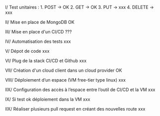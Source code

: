 I/ Test unitaires :
    1. POST -> OK
    2. GET -> OK
    3. PUT -> xxx
    4. DELETE -> xxx

II/ Mise en place de MongoDB
    OK

III/ Mise en place d'un CI/CD
    ???

IV/ Automatisation des tests
    xxx

V/ Dépot de code
    xxx

VI/ Plug de la stack CI/CD et Github
    xxx

VII/ Création d'un cloud client dans un cloud provider
    OK

VIII/ Déploiement d’un espace (VM free-tier type linux)
    xxx

IIX/ Configuration des accès à l’espace entre l’outil de CI/CD et la VM
    xxx

IX/ Si test ok déploiement dans la VM 
    xxx
    
IIX/ Réaliser plusieurs pull request en créant des nouvelles route
    xxx